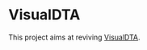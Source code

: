 # VisualDTA

This project aims at reviving [VisualDTA](https://info.sice.indiana.edu/~herring/VisualDTA/).
